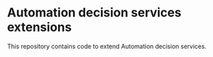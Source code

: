# Automation decision services extensions


This repository contains code to extend Automation decision services.


 

